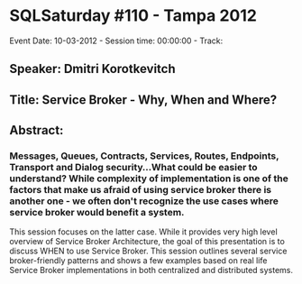 # SQLSaturday #110 - Tampa 2012
Event Date: 10-03-2012 - Session time: 00:00:00 - Track: 
## Speaker: Dmitri Korotkevitch
## Title: Service Broker - Why, When and Where?
## Abstract:
### Messages, Queues, Contracts, Services, Routes, Endpoints, Transport and Dialog security…What could be easier to understand? While complexity of implementation is one of the factors that make us afraid of using service broker there is another one - we often don't recognize the use cases where service broker would benefit a system.

This session focuses on the latter case. While it provides very high level overview of Service Broker Architecture, the goal of this presentation is to discuss WHEN to use Service Broker. This session outlines several service broker-friendly patterns and shows a few examples based on real life Service Broker implementations in both centralized and distributed systems.
